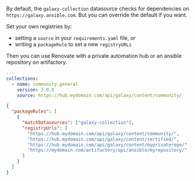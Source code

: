 By default, the `galaxy-collection` datasource checks for dependencies on `https://galaxy.ansible.com`.
But you can override the default if you want.

Set your own registries by:

- setting a `source` in your `requirements.yaml` file, _or_
- writing a `packageRule` to set a new `registryURLs`

Then you can use Renovate with a private automation hub or an ansible repository on artifactory.

```yaml title="Example config for requirements.yaml"
---
collections:
  - name: community.general
    version: 3.0.0
    source: https://hub.mydomain.com/api/galaxy/content/community/
```

```json title="Example config for renovate.json"
{
  "packageRules": [
    {
      "matchDatasources": ["galaxy-collection"],
      "registryUrls": [
        "https://hub.mydomain.com/api/galaxy/content/community/",
        "https://hub.mydomain.com/api/galaxy/content/certified/",
        "https://hub.mydomain.com/api/galaxy/content/myprivaterepo/"
        "https://mydomain.com/artifactory/api/ansible/myrepository/"
      ]
    }
  ]
}
```
